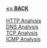 [**<= BACK**](Networking.md)<br><br>
[HTTP Analysis](httpanalysis.md)\
[DNS Analysis](dnsanalysis.md)\
[TCP Analysis](tcpanalysis.md)\
[ICMP Analysis](icmpanalysis.md)
